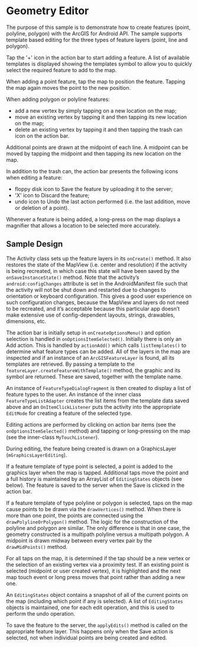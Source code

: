 # Geometry Editor

The purpose of this sample is to demonstrate how to create features (point, polyline, polygon) with the ArcGIS for Android API. The sample supports template based editing for the three types of feature layers (point, line and polygon).

Tap the '+' icon in the action bar to start adding a feature. A list of available templates is displayed showing the templates symbol to allow you to quickly select the required feature to add to the map.

When adding a point feature, tap the map to position the feature. Tapping the map again moves the point to the new position.

When adding polygon or polyline features:
* add a new vertex by simply tapping on a new location on the map;
* move an existing vertex by tapping it and then tapping its new location on the map;
* delete an existing vertex by tapping it and then tapping the trash can icon on the action bar.

Additional points are drawn at the midpoint of each line. A midpoint can be moved by tapping the midpoint and then tapping its new location on the map.

In addition to the trash can, the action bar presents the following icons when editing a feature:
* floppy disk icon to Save the feature by uploading it to the server;
* 'X' icon to Discard the feature;
* undo icon to Undo the last action performed (i.e. the last addition, move or deletion of a point).

Whenever a feature is being added, a long-press on the map displays a magnifier that allows a location to be selected more accurately.

## Sample Design

The Activity class sets up the feature layers in its ```onCreate()``` method. It also restores the state of the MapView (i.e. center and resolution) if the activity is being recreated, in which case this state will have been saved by the ```onSaveInstanceState()``` method. Note that the activity’s ```android:configChanges``` attribute is set in the AndroidManifest file such that the activity will not be shut down and restarted due to changes to orientation or keyboard configuration. This gives a good user experience on such configuration changes, because the MapView and layers do not need to be recreated, and it’s acceptable because this particular app doesn’t make extensive use of config-dependent layouts, strings, drawables, dimensions, etc.

The action bar is initially setup in ```onCreateOptionsMenu()``` and option selection is handled in ```onOptionsItemSelected()```. Initially there is only an Add action. This is handled by ```actionAdd()``` which calls ```listTemplates()``` to determine what feature types can be added. All of the layers in the map are inspected and if an instance of an ```ArcGISFeatureLayer``` is found, all its templates are retrieved. By passing a template to the ```featureLayer.createFeatureWithTemplate()``` method, the graphic and its symbol are returned. These are saved, together with the template name.

An instance of ```FeatureTypeDialogFragment``` is then created to display a list of feature types to the user. An instance of the inner class ```FeatureTypeListAdapter``` creates the list items from the template data saved above and an ```OnItemClickListener``` puts the activity into the appropriate ```EditMode``` for creating a feature of the selected type.

Editing actions are performed by clicking on action bar items (see the ```onOptionsItemSelected()``` method) and tapping or long-pressing on the map (see the inner-class ```MyTouchListener```).

During editing, the feature being created is drawn on a GraphicsLayer (```mGraphicsLayerEditing```).

If a feature template of type point is selected, a point is added to the graphics layer when the map is tapped. Additional taps move the point and a full history is maintained by an ArrayList of ```EditingStates``` objects (see below). The feature is saved to the server when the Save is clicked in the action bar.

If a feature template of type polyline or polygon is selected, taps on the map cause points to be drawn via the ```drawVertices()``` method. When there is more than one point, the points are connected using the ```drawPolylineOrPolygon()``` method. The logic for the construction of the polyline and polygon are similar. The only difference is that in one case, the geometry constructed is a multipath polyline versus a multipath polygon. A midpoint is drawn midway between every vertex pair by the ```drawMidPoints()``` method.

For all taps on the map, it is determined if the tap should be a new vertex or the selection of an existing vertex via a proximity test. If an existing point is selected (midpoint or user created vertex), it is highlighted and the next map touch event or long press moves that point rather than adding a new one.

An ```EditingStates``` object contains a snapshot of all of the current points on the map (including which point if any is selected). A list of ```EditingStates``` objects is maintained, one for each edit operation, and this is used to perform the undo operation.

To save the feature to the server, the ```applyEdits()``` method is called on the appropriate feature layer. This happens only when the Save action is selected, not when individual points are being created and edited.
